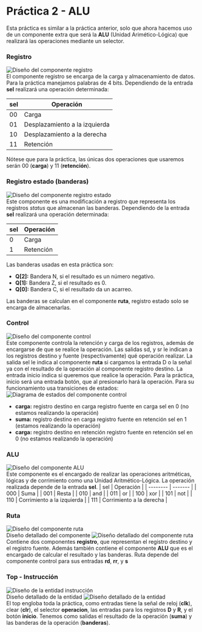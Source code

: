 # Práctica 2 - ALU
Esta práctica es similar a la práctica anterior, solo que ahora hacemos uso de un componente extra que será la **ALU** (Unidad Arimético-Lógica) que realizará las operaciones mediante un selector.

### Registro
![Diseño del componente registro](/P1.%20Sumador%20de%20registros/registro.png)
<br>El componente registro se encarga de la carga y almacenamiento de datos. Para la práctica manejamos palabras de 4 bits.
Dependiendo de la entrada **sel** realizará una operación determinada:

| sel | Operación |
| -------- | ------- |
| 00 | Carga |
| 01 | Desplazamiento a la izquierda |
| 10 | Desplazamiento a la derecha |
| 11 | Retención |

Nótese que para la práctica, las únicas dos operaciones que usaremos serán 00 (**carga**) y 11 (**retención**).

### Registro estado (banderas)
![Diseño del componente registro estado](/P1.%20Sumador%20de%20registros/registro_estado.png)
<br>Este componente es una modificación a registro que representa los registros *status* que almacenan las banderas.
Dependiendo de la entrada **sel** realizará una operación determinada:

| sel | Operación |
| -------- | ------- |
| 0 | Carga |
| 1 | Retención |

Las banderas usadas en esta práctica son:
* **Q[2]:** Bandera N, si el resultado es un número negativo.
* **Q[1]:** Bandera Z, si el resultado es 0.
* **Q[0]:** Bandera C, si el resultado da un acarreo.

Las banderas se calculan en el componente **ruta**, registro estado solo se encarga de almacenarlas.

### Control
![Diseño del componente control](/P1.%20Sumador%20de%20registros/control.png)
<br>Este componente controla la retención y carga de los registros, además de encargarse de que se realice la operación.
Las salidas sd, y sr le indican a los registros destino y fuente (respectivamente) qué operación realizar.
La salida sel le indica al componente **ruta** si cargamos la entrada D o la señal ya con el resultado de la operación al componente registro destino.
La entrada inicio indica si queremos que realice la operación. Para la práctica, inicio será una entrada botón, que al presionarlo hará la operación.
Para su funcionamiento usa transiciones de estados:<br>
![Diagrama de estados del componente control](/P1.%20Sumador%20de%20registros/control_estados.png)
* **carga:**
registro destino en carga
registro fuente en carga
sel en 0 (no estamos realizando la operación)
* **suma:**
registro destino en carga
registro fuente en retención
sel en 1 (estamos realizando la operación)
* **carga:**
registro destino en retención
registro fuente en retención
sel en 0 (no estamos realizando la operación)

### ALU
![Diseño del componente ALU](/P2.%20ALU/ALU.png)
<br>Este componente es el encargado de realizar las operaciones aritméticas, lógicas y de corrimiento como una Unidad Aritmético-Lógica.
La operación realizada depende de la entrada **sel**.
| sel | Operación |
| -------- | ------- |
| 000 | Suma |
| 001 | Resta |
| 010 | and |
| 011 | or |
| 100 | xor |
| 101 | not |
| 110 | Corrimiento a la izquierda |
| 111 | Corrimiento a la derecha |

### Ruta
![Diseño del componente ruta](/P2.%20ALU/ruta_1.png)
<br>Diseño detallado del componente
![Diseño detallado del componente ruta](/P2.%20ALU/ruta_2.png)
<br>
Contiene dos componentes **registro**, que representan el registro destino y el registro fuente. Además también contiene el componente **ALU** que es el encargado de calcular el resultado y las banderas.
Ruta depende del componente control para sus entradas **rd**, **rr**, y **s**

### Top - Instrucción
![Diseño de la entidad instrucción](/P2.%20ALU/top_instruccion_1.png)
<br>Diseño detallado de la entidad
![Diseño detallado de la entidad](/P2.%20ALU/top_instruccion_2.png)
<br>El top engloba toda la práctica, como entradas tiene la señal de reloj (**clk**), clear (**clr**), el selector **operacion**, las entradas para los registros **D** y **R**, y el botón **inicio**.
Tenemos como salidas el resultado de la operación (**suma**) y las banderas de la operación (**banderas**).
